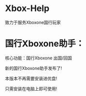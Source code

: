 # Xbox-Help
致力于服务Xboxone国行玩家
# 国行Xboxone助手：
核心功能：国行Xboxone 出国/回国

新的国行Xboxone助手发布了!

本版本不再需要安装进优盘!

只需安装在电脑上即可使用!
